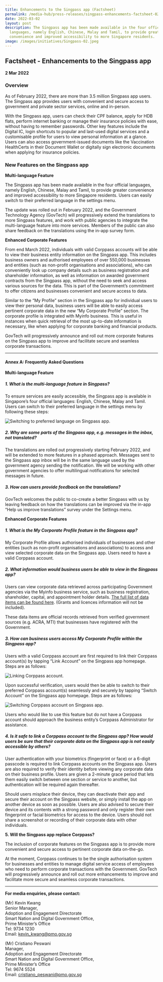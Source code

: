 ```yaml
---
title: Enhancements to the Singpass app (Factsheet)
permalink: /media-hub/press-releases/singpass-enhancements-factsheet-02032022
date: 2022-03-02
layout: post
description: The Singpass app has been made available in the four official
  languages, namely English, Chinese, Malay and Tamil, to provide greater
  convenience and improved accessibility to more Singapore residents.
image: /images/initiatives/Singpass-02.jpeg
---
```


## Factsheet - Enhancements to the Singpass app

**2 Mar 2022**

### Overview

As of February 2022, there are more than 3.5 million Singpass app users. The Singpass app provides users with convenient and secure access to government and private sector services, online and in-person.

With the Singpass app, users can check their CPF balance, apply for HDB flats, perform internet banking or manage their insurance policies with ease, without having to remember passwords. Other key features include the Digital IC, login shortcuts to popular and last-used digital services and a customisable profile for users to view personal information at a glance. Users can also access government-issued documents like the Vaccination HealthCerts in their Document Wallet or digitally sign electronic documents when applying for insurance policies.

### New Features on the Singpass app 

**Multi-language Feature**

The Singpass app has been made available in the four official languages, namely English, Chinese, Malay and Tamil, to provide greater convenience and improved accessibility to more Singapore residents. Users can easily switch to their preferred language in the settings menu.

The update was rolled out in February 2022, and the Government Technology Agency (GovTech) will progressively extend the translations to more Singpass features, and work with public agencies to integrate the multi-language feature into more services. Members of the public can also share feedback on the translations using the in-app survey form.

**Enhanced Corporate Features**

From end March 2022, individuals with valid Corppass accounts will be able to view their business entity information on the Singpass app. This includes business owners and authorised employees of over 550,000 businesses and entities (such as non-profit organisations and associations), who can conveniently look up company details such as business registration and shareholder information, as well as information on awarded government contracts from the Singpass app, without the need to seek and access various sources for the data. This is part of the Government’s commitment to offer citizens and businesses convenient and secure access to data.

Similar to the “My Profile” section in the Singpass app for individual users to view their personal data, business users will be able to easily access pertinent corporate data in the new “My Corporate Profile” section. The corporate profile is integrated with Myinfo business. This is useful in instances when quick retrieval of the most up-to-date information is necessary, like when applying for corporate banking and financial products.

GovTech will progressively announce and roll out more corporate features on the Singpass app to improve and facilitate secure and seamless corporate transactions.

_______

#### Annex A: Frequently Asked Questions

**Multi-language Feature**

##### 1. What is the multi-language feature in Singpass?

To ensure services are easily accessible, the Singpass app is available in Singapore’s four official languages: English, Chinese, Malay and Tamil. Users can switch to their preferred language in the settings menu by following these steps:

![Switching to preferred language on Singpass app.](/images/media-hub/press-release/2022/switch-to-preferred-language-on-Singpass-app.jpg)

##### 2. Why are some parts of the Singpass app, e.g. messages in the inbox, not translated?

The translations are rolled out progressively starting February 2022, and will be extended to more features in a phased approach.
Messages sent to the Singpass app inbox will be in the same language used by the government agency sending the notification. We will be working with other government agencies to offer multilingual notifications for selected messages in future.

##### 3. How can users provide feedback on the translations?

GovTech welcomes the public to co-create a better Singpass with us by leaving feedback on how the translations can be improved via the in-app “Help us improve translations” survey under the Settings menu.

**Enhanced Corporate Features**

##### 1. What is the My Corporate Profile feature in the Singpass app?

My Corporate Profile allows authorised individuals of businesses and other entities (such as non-profit organisations and associations) to access and view selected corporate data on the Singpass app. Users need to have a valid Corppass account.

##### 2. What information would business users be able to view in the Singpass app?

Users can view corporate data retrieved across participating Government agencies via the Myinfo business service, such as business registration, shareholder, capital, and appointment holder details. [The full list of data items can be found here](https://www.singpass.gov.sg/myinfobusiness/data-items). (Grants and licences information will not be included).

These data items are official records retrieved from verified government sources (e.g. ACRA, MTI) that businesses have registered with the Government.

##### 3. How can business users access My Corporate Profile within the Singpass app?

Users with a valid Corppass account are first required to link their Corppass account(s) by tapping “Link Account” on the Singpass app homepage. Steps are as follows:

![Linking Corppass account.](/images/media-hub/press-release/2022/linking-Corppass-account.jpg)

Upon successful verification, users would then be able to switch to their preferred Corppass account(s) seamlessly and securely by tapping “Switch Account” on the Singpass app homepage. Steps are as follows:

![Switching Corppass account on Singpass app.](/images/media-hub/press-release/2022/switching-corppass-account-on-Singpass-app.jpg)

Users who would like to use this feature but do not have a Corppass account should approach the business entity’s Corppass Administrator for assistance.

##### 4. Is it safe to link a Corppass account to the Singpass app? How would users be sure that their corporate data on the Singpass app is not easily accessible by others?

User authentication with your biometrics (fingerprint or face) or a 6-digit passcode is required to link Corppass accounts on the Singpass app. Users are also required to verify their identity before viewing any corporate data on their business profile.
Users are given a 2-minute grace period that lets them easily switch between one section or service to another, but authentication will be required again thereafter.

Should users misplace their device, they can deactivate their app and secure their account on the Singpass website, or simply install the app on another device as soon as possible.
Users are also advised to secure their device and its contents with a strong password and only register their own fingerprint or facial biometrics for access to the device. Users should not share a screenshot or recording of their corporate data with other individuals.

**5. Will the Singpass app replace Corppass?**

The inclusion of corporate features on the Singpass app is to provide more convenient and secure access to pertinent corporate data on-the-go.

At the moment, Corppass continues to be the single authorisation system for businesses and entities to manage digital service access of employees who need to perform corporate transactions with the Government. GovTech will progressively announce and roll out more enhancements to improve and facilitate more secure and seamless corporate transactions.

_______

**For media enquiries, please contact:**

(Mr) Kevin Kwang<br>
Senior Manager,<br>
Adoption and Engagement Directorate<br>
Smart Nation and Digital Government Office, <br>
Prime Minister’s Office<br>
Tel: 9734 1230<br>
Email: [kevin_kwang@pmo.gov.sg](mailto:kevin_kwang@pmo.gov.sg)

(Mr) Cristiano Peswani<br>
Manager, <br>
Adoption and Engagement Directorate<br>
Smart Nation and Digital Government Office, <br>
Prime Minister’s Office<br>
Tel: 9674 5524<br>
Email: [cristiano_peswani@pmo.gov.sg](mailto:cristiano_peswani@pmo.gov.sg)